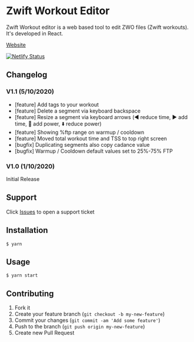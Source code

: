 # Zwift Workout Editor

Zwift Workout editor is a web based tool to edit ZWO files (Zwift workouts). It's developed in React. 

[Website](https://www.zwiftworkout.com/)

[![Netlify Status](https://api.netlify.com/api/v1/badges/0379dca2-6a91-4d51-af55-ea3fa0489520/deploy-status)](https://app.netlify.com/sites/zwiftworkout/deploys)

## Changelog

### V1.1 (5/10/2020)

- [feature] Add tags to your workout
- [feature] Delete a segment via keyboard backspace
- [feature] Resize a segment via keyboard arrows (◀️ reduce time, ▶️ add time, 🔼 add power, ⬇️ reduce power) 
- [feature] Showing %ftp range on warmup / cooldown
- [feature] Moved total workout time and TSS to top right screen
- [bugfix] Duplicating segments also copy cadance value
- [bugfix] Warmup / Cooldown default values set to 25%-75% FTP 

### V1.0 (1/10/2020)

Initial Release


## Support

Click [Issues](https://github.com/breiko83/zwo-editor/issues) to open a support ticket 

## Installation

    $ yarn

## Usage

    $ yarn start

## Contributing

1. Fork it
2. Create your feature branch (`git checkout -b my-new-feature`)
3. Commit your changes (`git commit -am 'Add some feature'`)
4. Push to the branch (`git push origin my-new-feature`)
5. Create new Pull Request
